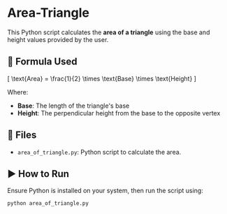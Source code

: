 # Area-Triangle

This Python script calculates the **area of a triangle** using the base and height values provided by the user.

## 📐 Formula Used

\[
\text{Area} = \frac{1}{2} \times \text{Base} \times \text{Height}
\]

Where:
- **Base**: The length of the triangle's base  
- **Height**: The perpendicular height from the base to the opposite vertex

## 📁 Files

- `area_of_triangle.py`: Python script to calculate the area.

## ▶️ How to Run

Ensure Python is installed on your system, then run the script using:

```bash
python area_of_triangle.py
